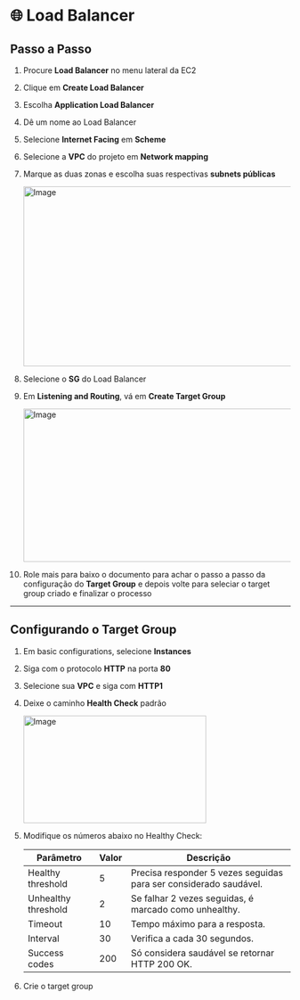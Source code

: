 # 🌐 Load Balancer

## Passo a Passo

1. Procure **Load Balancer** no menu lateral da EC2
   
2. Clique em **Create Load Balancer**

3. Escolha **Application Load Balancer**  

4. Dê um nome ao Load Balancer  

5. Selecione **Internet Facing** em **Scheme**

6. Selecione a **VPC** do projeto em **Network mapping**

7. Marque as duas zonas e escolha suas respectivas **subnets públicas**  

   <img width="631" height="323" alt="Image" src="https://github.com/user-attachments/assets/6c27af9d-c69c-4c0e-b0af-0f151fe29d2a" />


8. Selecione o **SG** do Load Balancer  

9. Em **Listening and Routing**, vá em **Create Target Group**  

   <img width="517" height="275" alt="Image" src="https://github.com/user-attachments/assets/5b760191-6ddf-4ee4-88b1-78bb926f3369" />


10. Role mais para baixo o documento para achar o passo a passo da configuração do **Target Group** e depois volte para seleciar o target group criado e finalizar o processo

___

## Configurando o Target Group

1. Em basic configurations, selecione **Instances**  

2. Siga com o protocolo **HTTP** na porta **80**  

3. Selecione sua **VPC** e siga com **HTTP1**

4. Deixe o caminho **Health Check** padrão  

   <img width="328" height="193" alt="Image" src="https://github.com/user-attachments/assets/8f769425-d3bb-4363-b576-717ac66ce2b0" />


5. Modifique os números abaixo no Healthy Check:

   | Parâmetro             | Valor      | Descrição                                                   |
   |-----------------------|-----------|-------------------------------------------------------------|
   | Healthy threshold     | 5         | Precisa responder 5 vezes seguidas para ser considerado saudável. |
   | Unhealthy threshold   | 2         | Se falhar 2 vezes seguidas, é marcado como unhealthy.      |
   | Timeout               | 10        | Tempo máximo para a resposta.                               |
   | Interval              | 30        | Verifica a cada 30 segundos.                                |
   | Success codes         | 200       | Só considera saudável se retornar HTTP 200 OK.             |


 
6. Crie o target group


































